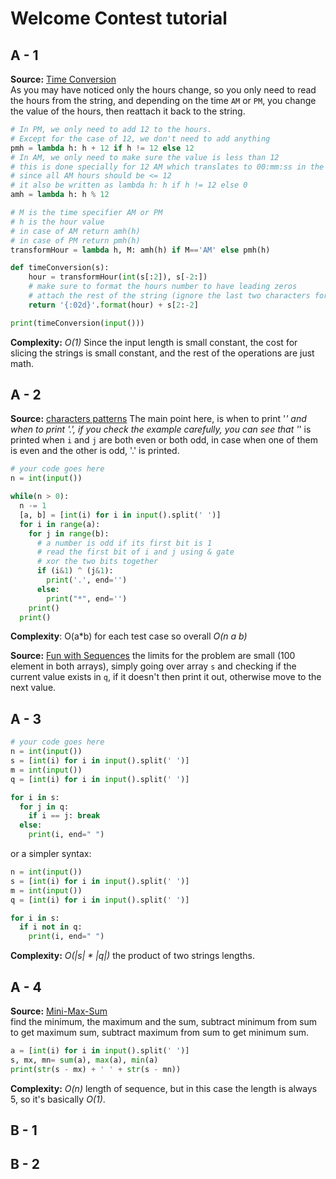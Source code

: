# Welcome Contest tutorial

## A - 1

**Source:** [Time Conversion](https://www.hackerrank.com/challenges/time-conversion/problem)  
As you may have noticed only the hours change, so you only need to read the hours from the string, and depending on the time `AM` or `PM`, you change the value of the hours, then reattach it back to the string.

```python
# In PM, we only need to add 12 to the hours.
# Except for the case of 12, we don't need to add anything
pmh = lambda h: h + 12 if h != 12 else 12
# In AM, we only need to make sure the value is less than 12
# this is done specially for 12 AM which translates to 00:mm:ss in the problem description
# since all AM hours should be <= 12 
# it also be written as lambda h: h if h != 12 else 0
amh = lambda h: h % 12

# M is the time specifier AM or PM
# h is the hour value 
# in case of AM return amh(h)
# in case of PM return pmh(h)
transformHour = lambda h, M: amh(h) if M=='AM' else pmh(h)

def timeConversion(s): 
    hour = transformHour(int(s[:2]), s[-2:])
    # make sure to format the hours number to have leading zeros
    # attach the rest of the string (ignore the last two characters for AM/PM)
    return '{:02d}'.format(hour) + s[2:-2]

print(timeConversion(input()))
```

**Complexity:** *O(1)*
Since the input length is small constant, the cost for slicing the strings is small constant,
and the rest of the operations are just math.

## A - 2

**Source:** [characters patterns](https://www.spoj.com/problems/CPTTRN1/en/)
The main point here, is when to print '*' and when to print '.', if you check the example
carefully, you can see that '*' is printed when `i` and `j` are both even or both odd,
in case when one of them is even and the other is odd, '.' is printed.

```python
# your code goes here
n = int(input())

while(n > 0):
  n -= 1
  [a, b] = [int(i) for i in input().split(' ')]
  for i in range(a):
    for j in range(b):
      # a number is odd if its first bit is 1
      # read the first bit of i and j using & gate
      # xor the two bits together
      if (i&1) ^ (j&1):
        print('.', end='')
      else:
        print("*", end='')
    print()
  print()

```

**Complexity**: O(a\*b) for each test case so overall *O(n a b)*

**Source:** [Fun with Sequences](https://www.spoj.com/problems/SMPSEQ3/)
the limits for the problem are small (100 element in both arrays), simply going over array `s` and checking if the current value exists in `q`, if it doesn't then print it out, otherwise move to the next value.

## A - 3

```python
# your code goes here
n = int(input())
s = [int(i) for i in input().split(' ')]
m = int(input())
q = [int(i) for i in input().split(' ')]

for i in s:
  for j in q:
    if i == j: break
  else:
    print(i, end=" ")
```

or a simpler syntax:

```python
n = int(input())
s = [int(i) for i in input().split(' ')]
m = int(input())
q = [int(i) for i in input().split(' ')]

for i in s:
  if i not in q:
    print(i, end=" ")
```

**Complexity:** *O(|s| \* |q|)* the product of two strings lengths.

## A - 4

**Source:** [Mini-Max-Sum](https://www.hackerrank.com/contests/university-codesprint/challenges/mini-max-sum)  
find the minimum, the maximum and the sum, subtract minimum from sum to get maximum sum, subtract maximum from sum to get minimum sum.

```python
a = [int(i) for i in input().split(' ')]
s, mx, mn= sum(a), max(a), min(a)
print(str(s - mx) + ' ' + str(s - mn))
```

**Complexity:** *O(n)* length of sequence, but in this case the length is always 5, so it's basically *O(1)*.

## B - 1

## B - 2
